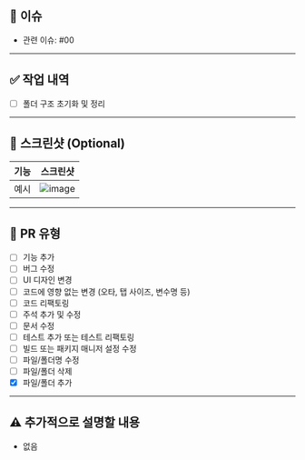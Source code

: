 ## 📝 이슈

<!-- 관련된 이슈 번호가 있다면 적어주세요. -->

- 관련 이슈: #00

---

## ✅ 작업 내역

<!-- 구현한 내용을 요약해 주세요. -->

- [ ] 폴더 구조 초기화 및 정리

---

## 📸 스크린샷 (Optional)

| 기능 | 스크린샷                                     |
| ---- | -------------------------------------------- |
| 예시 | ![image](https://example.com/screenshot.png) |

---

## 🔖 PR 유형

- [ ] 기능 추가
- [ ] 버그 수정
- [ ] UI 디자인 변경
- [ ] 코드에 영향 없는 변경 (오타, 탭 사이즈, 변수명 등)
- [ ] 코드 리팩토링
- [ ] 주석 추가 및 수정
- [ ] 문서 수정
- [ ] 테스트 추가 또는 테스트 리팩토링
- [ ] 빌드 또는 패키지 매니저 설정 수정
- [ ] 파일/폴더명 수정
- [ ] 파일/폴더 삭제
- [x] 파일/폴더 추가

---

## ⚠️ 추가적으로 설명할 내용

<!-- 리뷰어에게 미리 알려야 할 사항이 있다면 여기에 작성해주세요. -->

- 없음
